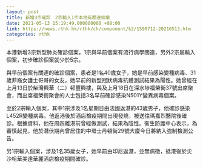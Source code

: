 ```yaml
---
layout: post
title: 新增3宗確診　2宗輸入1宗本地有關連個案
date: 2021-05-13 15:19:49.000000000 +08:00
link: https://news.rthk.hk/rthk/ch/component/k2/1590712-20210513.htm
categories: rthk
---
```


本港新增3宗新型肺炎確診個案，1宗與早前個案有流行病學關連，另外2宗屬輸入個案，初步確診個案就少於5宗。

與早前個案有關連的確診個案，患者是1名40歲女子，她是早前感染變種病毒、31歲菲裔女護士哥哥的女友，她早前的新型冠狀病毒抗體測試結果為陽性。她曾經在上月13日於柴灣興華（二）邨豐興樓，與及上月18日在深水埗福榮街37號出席聚會，而出席福榮街聚會的人士包括3名早前確診感染N501Y變異病毒個案。

至於2宗輸入個案，其中1宗涉及1名星期日由法國返港的43歲男子，他確診感染L452R變種病毒。他返港後於酒店檢疫期間出現發燒，被送往瑪嘉烈醫院後確診。根據資料，他在周四離港前曾經做測試，結果為陰性。衞生防護中心表示，為審慎起見，他於潛伏期內曾居住的中環士丹頓街29號大廈今日將納入強制檢測公告。

另1宗輸入個案，涉及1名35歲女子，她早前由印尼返港，並無病徵，抵港後於尖沙咀華美達華麗酒店檢疫期間確診。
